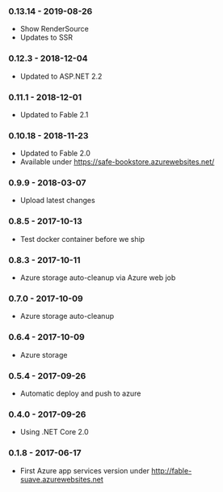 ### 0.13.14 - 2019-08-26
* Show RenderSource
* Updates to SSR

### 0.12.3 - 2018-12-04
* Updated to ASP.NET 2.2

### 0.11.1 - 2018-12-01
* Updated to Fable 2.1

### 0.10.18 - 2018-11-23
* Updated to Fable 2.0
* Available under https://safe-bookstore.azurewebsites.net/

### 0.9.9 - 2018-03-07
* Upload latest changes

### 0.8.5 - 2017-10-13
* Test docker container before we ship

### 0.8.3 - 2017-10-11
* Azure storage auto-cleanup via Azure web job

### 0.7.0 - 2017-10-09
* Azure storage auto-cleanup

### 0.6.4 - 2017-10-09
* Azure storage

### 0.5.4 - 2017-09-26
* Automatic deploy and push to azure

### 0.4.0 - 2017-09-26
* Using .NET Core 2.0

### 0.1.8 - 2017-06-17
* First Azure app services version under http://fable-suave.azurewebsites.net